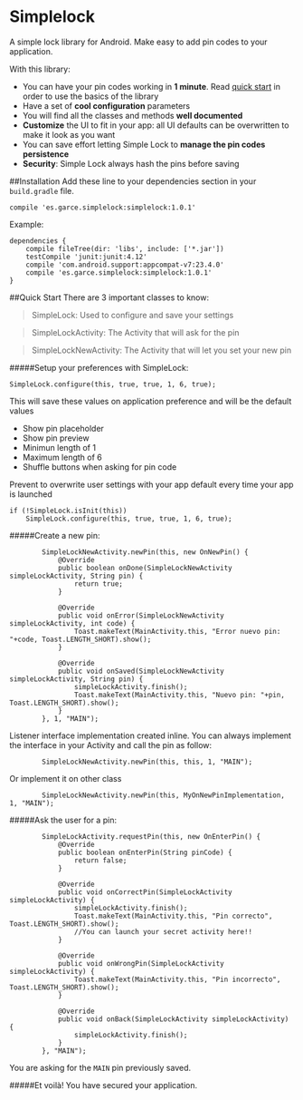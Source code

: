 # Simplelock
A simple lock library for Android. Make easy to add pin codes to your application.

With this library:
- You can have your pin codes working in **1 minute**. Read [quick start](README.md#quick-start) in order to use the basics of the library
- Have a set of **cool configuration** parameters
- You will find all the classes and methods **well documented**
- **Customize** the UI to fit in your app: all UI defaults can be overwritten to make it look as you want
- You can save effort letting Simple Lock to **manage the pin codes persistence**
- **Security**: Simple Lock always hash the pins before saving

##Installation
Add these line to your dependencies section in your `build.gradle` file.
```
compile 'es.garce.simplelock:simplelock:1.0.1'
```

Example:
```
dependencies {
    compile fileTree(dir: 'libs', include: ['*.jar'])
    testCompile 'junit:junit:4.12'
    compile 'com.android.support:appcompat-v7:23.4.0'
    compile 'es.garce.simplelock:simplelock:1.0.1'
}
```

##Quick Start
There are 3 important classes to know:
>SimpleLock: Used to configure and save your settings

>SimpleLockActivity: The Activity that will ask for the pin

>SimpleLockNewActivity: The Activity that will let you set your new pin

#####Setup your preferences with SimpleLock:
```
SimpleLock.configure(this, true, true, 1, 6, true);
```
This will save these values on application preference and will be the default values
- Show pin placeholder
- Show pin preview
- Minimun length of 1
- Maximum length of 6
- Shuffle buttons when asking for pin code

Prevent to overwrite user settings with your app default every time your app is launched
```
if (!SimpleLock.isInit(this))
    SimpleLock.configure(this, true, true, 1, 6, true);
```

#####Create a new pin:
```
        SimpleLockNewActivity.newPin(this, new OnNewPin() {
            @Override
            public boolean onDone(SimpleLockNewActivity simpleLockActivity, String pin) {
                return true;
            }

            @Override
            public void onError(SimpleLockNewActivity simpleLockActivity, int code) {
                Toast.makeText(MainActivity.this, "Error nuevo pin: "+code, Toast.LENGTH_SHORT).show();
            }

            @Override
            public void onSaved(SimpleLockNewActivity simpleLockActivity, String pin) {
                simpleLockActivity.finish();
                Toast.makeText(MainActivity.this, "Nuevo pin: "+pin, Toast.LENGTH_SHORT).show();
            }
        }, 1, "MAIN");
```
Listener interface implementation created inline. You can always implement the interface in your Activity and call the pin as follow:
```
        SimpleLockNewActivity.newPin(this, this, 1, "MAIN");
```
Or implement it on other class
```
        SimpleLockNewActivity.newPin(this, MyOnNewPinImplementation, 1, "MAIN");
```

#####Ask the user for a pin:
```
        SimpleLockActivity.requestPin(this, new OnEnterPin() {
            @Override
            public boolean onEnterPin(String pinCode) {
                return false;
            }

            @Override
            public void onCorrectPin(SimpleLockActivity simpleLockActivity) {
                simpleLockActivity.finish();
                Toast.makeText(MainActivity.this, "Pin correcto", Toast.LENGTH_SHORT).show();
                //You can launch your secret activity here!!
            }

            @Override
            public void onWrongPin(SimpleLockActivity simpleLockActivity) {
                Toast.makeText(MainActivity.this, "Pin incorrecto", Toast.LENGTH_SHORT).show();
            }

            @Override
            public void onBack(SimpleLockActivity simpleLockActivity) {
                simpleLockActivity.finish();
            }
        }, "MAIN");
```
You are asking for the `MAIN` pin previously saved.

#####Et voilà! You have secured your application.
